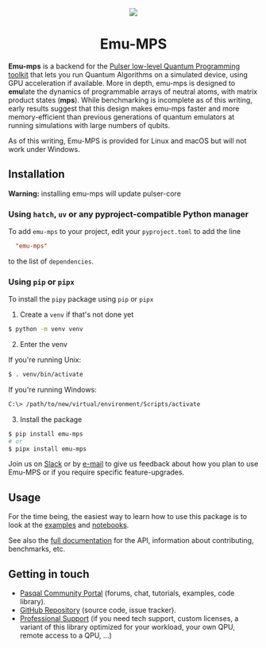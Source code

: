 <div align="center">
  <img src="docs/logos/LogoTaglineSoftGreen.svg">

  # Emu-MPS
</div>

**Emu-mps** is a backend for the [Pulser low-level Quantum Programming toolkit](https://pulser.readthedocs.io) that lets you run Quantum Algorithms on a simulated device, using GPU acceleration if available. More in depth, emu-mps is designed to **emu**late the dynamics of programmable arrays of neutral atoms, with matrix product states (**mps**). While benchmarking is incomplete as of this writing, early results suggest that this design makes emu-mps faster and more memory-efficient than previous generations of quantum emulators at running simulations with large numbers of qubits.

As of this writing, Emu-MPS is provided for Linux and macOS but will not work under Windows.

## Installation

**Warning:** installing emu-mps will update pulser-core

### Using `hatch`, `uv` or any pyproject-compatible Python manager

To add `emu-mps` to your project, edit your `pyproject.toml` to add the line

```toml
  "emu-mps"
```

to the list of `dependencies`.


### Using `pip` or `pipx`
To install the `pipy` package using `pip` or `pipx`

1. Create a `venv` if that's not done yet

```sh
$ python -m venv venv

```

2. Enter the venv

If you're running Unix:

```sh
$ . venv/bin/activate
```

If you're running Windows:

```sh
C:\> /path/to/new/virtual/environment/Scripts/activate
```

3. Install the package

```sh
$ pip install emu-mps
# or
$ pipx install emu-mps
```


Join us on [Slack](https://pasqalworkspace.slack.com/archives/C07MUV5K7EU) or by [e-mail](mailto:emulation@pasqal.com) to give us feedback about how you plan to use Emu-MPS or if you require specific feature-upgrades.

## Usage

For the time being, the easiest way to learn how to use this package is to look
at the [examples](examples/emu_mps_examples) and [notebooks](https://pasqal-io.github.io/emulators/latest/).

See also the [full documentation](https://github.com/pasqal-io/emulators/blob/main/docs/index.md) for
the API, information about contributing, benchmarks, etc.


## Getting in touch

- [Pasqal Community Portal](https://community.pasqal.com/) (forums, chat, tutorials, examples, code library).
- [GitHub Repository](https://github.com/pasqal-io/quantum-evolution-kernel) (source code, issue tracker).
- [Professional Support](https://www.pasqal.com/contact-us/) (if you need tech support, custom licenses, a variant of this library optimized for your workload, your own QPU, remote access to a QPU, ...)
